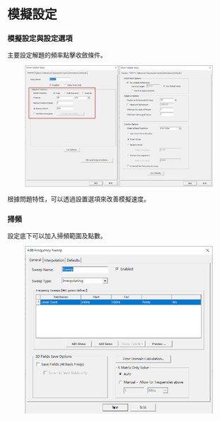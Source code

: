 # 模擬設定

### 模擬設定與設定選項

主要設定解題的頻率點擊收斂條件。

<figure><img src="../.gitbook/assets/image (2).png" alt=""><figcaption></figcaption></figure>

根據問題特性，可以透過設置選項來改善模擬速度。

### 掃頻

設定底下可以加入掃頻範圍及點數。

<figure><img src="../.gitbook/assets/image.png" alt=""><figcaption></figcaption></figure>
